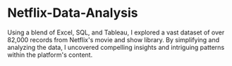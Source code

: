 # Netflix-Data-Analysis
Using a blend of Excel, SQL, and Tableau, I explored a vast dataset of over 82,000 records from Netflix's movie and show library. By simplifying and analyzing the data, I uncovered compelling insights and intriguing patterns within the platform's content.
